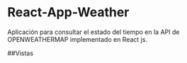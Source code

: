 # React-App-Weather

Aplicación para consultar el estado del tiempo en la API de OPENWEATHERMAP implementado en React js.

##Vistas
